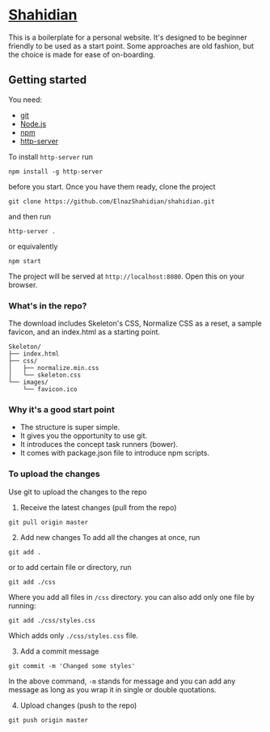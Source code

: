# [Shahidian](http://shahidian.com)
This is a boilerplate for a personal website. It's designed to be beginner friendly to be used as a start point. Some approaches are old fashion, but the choice is made for ease of on-boarding.

## Getting started

You need:

- [git](https://git-scm.com/)
- [Node.js](https://nodejs.org/en/download/)
- [npm](https://www.npmjs.com/package/npm)
- [http-server](https://www.npmjs.com/package/http-server)

To install `http-server` run
```
npm install -g http-server
```

before you start. Once you have them ready, clone the project
```
git clone https://github.com/ElnazShahidian/shahidian.git
```
and then run

```
http-server .
```
or equivalently
```
npm start
```

The project will be served at `http://localhost:8080`. Open this on your browser.



### What's in the repo?

The download includes Skeleton's CSS, Normalize CSS as a reset, a sample favicon, and an index.html as a starting point.

```
Skeleton/
├── index.html
├── css/
│   ├── normalize.min.css
│   └── skeleton.css
└── images/
    └── favicon.ico

```

### Why it's a good start point
- The structure is super simple.
- It gives you the opportunity to use git.
- It introduces the concept task runners (bower).
- It comes with package.json file to introduce npm scripts.


### To upload the changes

Use git to upload the changes to the repo

1. Receive the latest changes (pull from the repo)
```
git pull origin master
```

2. Add new changes
To add all the changes at once, run
```
git add .
```
or to add certain file or directory, run
```
git add ./css
```
Where you add all files in `/css` directory. you can also add only one file by running:
```
git add ./css/styles.css
```
Which adds only `./css/styles.css` file.


3. Add a commit message
```
git commit -m 'Changed some styles'
```
In the above command, `-m` stands for message and you can add any message as long as you wrap it in single or double quotations.

4. Upload changes (push to the repo)
```
git push origin master
```
